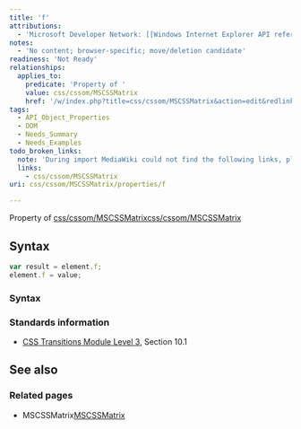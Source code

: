 ```yaml
---
title: 'f'
attributions:
  - 'Microsoft Developer Network: [[Windows Internet Explorer API reference](http://msdn.microsoft.com/en-us/library/ie/hh828809%28v=vs.85%29.aspx) Article]'
notes:
  - 'No content; browser-specific; move/deletion candidate'
readiness: 'Not Ready'
relationships:
  applies_to:
    predicate: 'Property of '
    value: css/cssom/MSCSSMatrix
    href: '/w/index.php?title=css/cssom/MSCSSMatrix&action=edit&redlink=1'
tags:
  - API_Object_Properties
  - DOM
  - Needs_Summary
  - Needs_Examples
todo_broken_links:
  note: 'During import MediaWiki could not find the following links, please fix and adjust this list.'
  links:
    - css/cssom/MSCSSMatrix
uri: css/cssom/MSCSSMatrix/properties/f

---
```

Property of [css/cssom/MSCSSMatrix](/w/index.php?title=css/cssom/MSCSSMatrix&action=edit&redlink=1)[css/cssom/MSCSSMatrix](/w/index.php?title=css/cssom/MSCSSMatrix&action=edit&redlink=1)

## Syntax

``` js
var result = element.f;
element.f = value;
```

### Syntax

### Standards information

-   [CSS Transitions Module Level 3](http://go.microsoft.com/fwlink/p/?linkid=223140), Section 10.1

## See also

### Related pages

-   MSCSSMatrix[MSCSSMatrix](/css/transforms/MSCSSMatrix)
